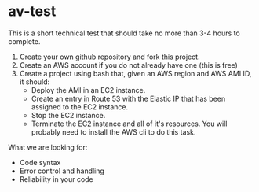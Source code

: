 # av-test
This is a short technical test that should take no more than 3-4 hours to complete.

1. Create your own github repository and fork this project.
2. Create an AWS account if you do not already have one (this is free)
3. Create a project using bash that, given an AWS region and AWS AMI ID, it should:
   * Deploy the AMI in an EC2 instance.
   * Create an entry in Route 53 with the Elastic IP that has been assigned to the EC2 instance.
   * Stop the EC2 instance.
   * Terminate the EC2 instance and all of it's resources.
You will probably need to install the AWS cli to do this task.

What we are looking for:
   * Code syntax
   * Error control and handling
   * Reliability in your code

